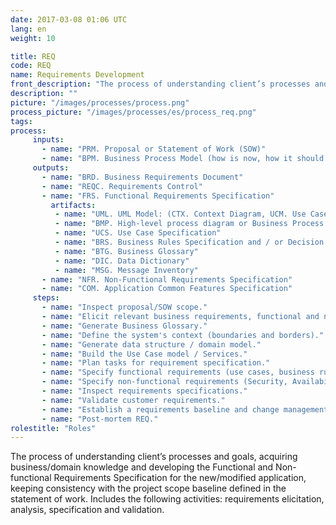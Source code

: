 ```yaml
---
date: 2017-03-08 01:06 UTC
lang: en
weight: 10

title: REQ
code: REQ
name: Requirements Development
front_description: "The process of understanding client’s processes and goals, acquiring business/domain knowledge and developing the Functional and Non-functional Requirements Specification for the new/modified application, keeping consistency with the project scope baseline defined in the statement of work. Includes the following activities: requirements elicitation, analysis, specification and validation."
description: ""
picture: "/images/processes/process.png"
process_picture: "/images/processes/es/process_req.png"
tags:
process:
     inputs:
       - name: "PRM. Proposal or Statement of Work (SOW)"
       - name: "BPM. Business Process Model (how is now, how it should be) [optional]."
     outputs:
       - name: "BRD. Business Requirements Document"
       - name: "REQC. Requirements Control"
       - name: "FRS. Functional Requirements Specification"
         artifacts:
          - name: "UML. UML Model: (CTX. Context Diagram, UCM. Use Case Model / Service, DOM. Domain Model)"
          - name: "BMP. High-level process diagram or Business Process Model"
          - name: "UCS. Use Case Specification"
          - name: "BRS. Business Rules Specification and / or Decision tables"
          - name: "BTG. Business Glossary"
          - name: "DIC. Data Dictionary"
          - name: "MSG. Message Inventory"
       - name: "NFR. Non-Functional Requirements Specification"
       - name: "COM. Application Common Features Specification"
     steps:
       - name: "Inspect proposal/SOW scope."
       - name: "Elicit relevant business requirements, functional and non-functional (security, availability, scalability, performance, maintainability, etc.) together with stakeholders."
       - name: "Generate Business Glossary."
       - name: "Define the system's context (boundaries and borders)."
       - name: "Generate data structure / domain model."
       - name: "Build the Use Case model / Services."
       - name: "Plan tasks for requirement specification."
       - name: "Specify functional requirements (use cases, business rules, domain model, interface layouts and implementation notes)."
       - name: "Specify non-functional requirements (Security, Availability, Scalability, Performance, Maintainability, etc.)."
       - name: "Inspect requirements specifications."
       - name: "Validate customer requirements."
       - name: "Establish a requirements baseline and change management process."
       - name: "Post-mortem REQ."
rolestitle: "Roles"
---
```

The process of understanding client’s processes and goals, acquiring business/domain knowledge and developing the Functional and Non-functional Requirements Specification for the new/modified application, keeping consistency with the project scope baseline defined in the statement of work. Includes the following activities: requirements elicitation, analysis, specification and validation.
